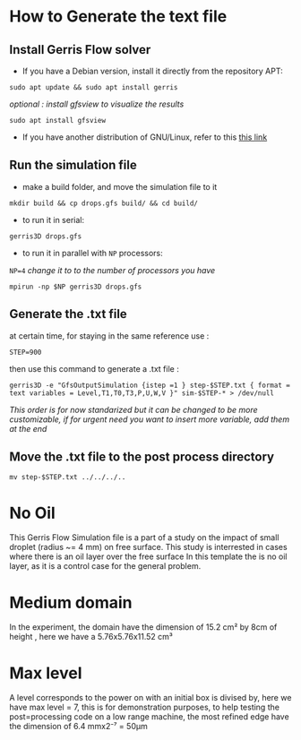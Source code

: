 # How to Generate the text file 
## Install Gerris Flow solver

- If you have a Debian version, install it directly from the repository APT:

 `sudo apt update && sudo apt install gerris`

*optional : install gfsview to visualize the results*

 `sudo apt install gfsview`

- If you have another distribution of GNU/Linux, refer to this [this link](http://gfs.sourceforge.net/wiki/index.php/Installing_from_source)


## Run the simulation file

- make a build folder, and move the simulation file to it

`mkdir build && cp drops.gfs build/ && cd build/`

- to run it in serial:

`gerris3D drops.gfs`

- to run it in parallel with `NP` processors:

`NP=4` *change it to to the number of processors you have*

`mpirun -np $NP gerris3D drops.gfs`

## Generate the .txt file

at certain time, for staying in the same reference use :

`STEP=900` 

then use this command to generate a .txt file :

`gerris3D -e "GfsOutputSimulation {istep =1 } step-$STEP.txt { format = text variables = Level,T1,T0,T3,P,U,W,V }" sim-$STEP-* > /dev/null`

*This order is for now standarized but it can be changed to be more customizable, if for urgent need you want to insert more variable, add them at the end* 

## Move the .txt file to the post process directory

`mv step-$STEP.txt ../../../..`

# No Oil
This Gerris Flow Simulation file is a part of a study on the impact of small droplet (radius ~= 4 mm) on free surface. 
This study is interrested in cases where there is an oil layer over the free surface
In this template the is no oil layer, as it is a control case for the general problem.
 
# Medium domain 
In the experiment, the domain have the dimension of 15.2 cm² by 8cm of height , here we have a 5.76x5.76x11.52 cm³

# Max level 

A level corresponds to the power on with an initial box is divised by, here we have max level = 7, this is for demonstration purposes, to help testing the post=processing code on a low range machine, the most refined edge have the dimension of 6.4 mmx2⁻⁷ = 50µm
